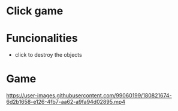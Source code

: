 # Click game

# Funcionalities
 - click to destroy the objects

# Game


https://user-images.githubusercontent.com/99060199/180821674-6d2b1658-e126-4fb7-aa62-a9fa94d02895.mp4

